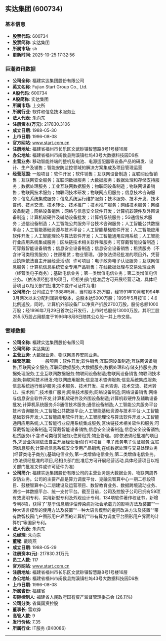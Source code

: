 ## 实达集团 (600734)

### 基本信息

- **股票代码**: 600734
- **股票简称**: 实达集团
- **所属市场**: sh
- **更新时间**: 2025-10-25 17:32:56

### 巨潮资讯数据

- **公司全称**: 福建实达集团股份有限公司
- **英文名称**: Fujian Start Group Co., Ltd.
- **A股代码**: 600734
- **A股简称**: 实达集团
- **所属市场**: 上交所
- **所属行业**: 软件和信息技术服务业
- **法人代表**: 朱向东
- **注册资本(万元)**: 217830.3106
- **成立日期**: 1988-05-30
- **上市日期**: 1996-08-08
- **官方网站**: www.start.com.cn
- **注册地址**: 福建省福州市长乐区文武砂镇智慧路8号1号楼16层
- **办公地址**: 福建省福州市闽侯县荆溪镇杜坞43号大数据科技园D6栋
- **主营业务**: 移动智能终端的整机及电池、电源适配器等设备产品的研发、设计、生产及销售；智能安防监控领域的解决方案集成及项目管理运营
- **经营范围**: 一般项目：软件开发；软件销售；互联网设备制造；互联网设备销售；互联网安全服务；互联网数据服务；大数据服务；数据处理和存储支持服务；数据处理服务；工业互联网数据服务；物联网设备制造；物联网设备销售；物联网技术服务；物联网技术研发；物联网应用服务；信息技术咨询服务；信息系统集成服务；信息系统运行维护服务；技术服务、技术开发、技术咨询、技术交流、技术转让、技术推广；技术推广服务；网络技术服务；网络设备制造；网络设备销售；网络与信息安全软件开发；计算机软硬件及外围设备制造；计算机软硬件及辅助设备批发；计算机系统服务；5G通信技术服务；通信设备制造；人工智能公共服务平台技术咨询服务；人工智能公共数据平台；人工智能基础资源与技术平台；人工智能基础软件开发；人工智能应用软件开发；人工智能理论与算法软件开发；人工智能通用应用系统；人工智能行业应用系统集成服务；区块链技术相关软件和服务；可穿戴智能设备制造；可穿戴智能设备销售；信息安全设备制造；信息安全设备销售；租赁服务（不含许可类租赁服务）；住房租赁；物业管理。（除依法须经批准的项目外，凭营业执照依法自主开展经营活动）许可项目：电子政务电子认证服务；互联网信息服务；计算机信息系统安全专用产品销售；在线数据处理与交易处理业务（经营类电子商务）；基础电信业务；第一类增值电信业务；第二类增值电信业务。（依法须经批准的项目，经相关部门批准后方可开展经营活动，具体经营项目以相关部门批准文件或许可证件为准）
- **公司简介**: 公司成立于1988年5月，当时股本25万股，经1991年10月和1994年3月两次以未分配利润转增股本，总股本达5000万股；1995年5月按10：4.6比例送股，同时，计算机外部设备厂以净资产折股2700万股，股份总额1000万股；经1996年7月29日首次公开发行，上市时总股份13000万股。其职工股255.5万股占用额度于1996年8月8日随其公众股一并上市交易。

### 雪球数据

- **公司全称**: 福建实达集团股份有限公司
- **公司简称**: 实达集团
- **主营业务**: 大数据业务、物联网周界安防业务。
- **经营范围**: 　　一般项目：软件开发;软件销售;互联网设备制造;互联网设备销售;互联网安全服务;互联网数据服务;大数据服务;数据处理和存储支持服务;数据处理服务;工业互联网数据服务;物联网设备制造;物联网设备销售;物联网技术服务;物联网技术研发;物联网应用服务;信息技术咨询服务;信息系统集成服务;信息系统运行维护服务;技术服务、技术开发、技术咨询、技术交流、技术转让、技术推广;技术推广服务;网络技术服务;网络设备制造;网络设备销售;网络与信息安全软件开发;计算机软硬件及外围设备制造;计算机软硬件及辅助设备批发;计算机系统服务;5G通信技术服务;通信设备制造;人工智能公共服务平台技术咨询服务;人工智能公共数据平台;人工智能基础资源与技术平台;人工智能基础软件开发;人工智能应用软件开发;人工智能理论与算法软件开发;人工智能通用应用系统;人工智能行业应用系统集成服务;区块链技术相关软件和服务;可穿戴智能设备制造;可穿戴智能设备销售;信息安全设备制造;信息安全设备销售;租赁服务(不含许可类租赁服务);住房租赁;物业管理。(除依法须经批准的项目外,凭营业执照依法自主开展经营活动)许可项目：电子政务电子认证服务;互联网信息服务;计算机信息系统安全专用产品销售;在线数据处理与交易处理业务(经营类电子商务);基础电信业务;第一类增值电信业务;第二类增值电信业务。(依法须经批准的项目,经相关部门批准后方可开展经营活动,具体经营项目以相关部门批准文件或许可证件为准)
- **公司简介**: 福建实达集团股份有限公司的主营业务是大数据业务、物联网周界安防业务。公司的主要产品是算力调度平台、克融云智算中心一期二标段项目、鼓楼智算中心二期建设及运营项目、数智教育业务、数据跨境流动业务、湖仓一体数据平台、统一支付平台。截至目前，公司及控股子公司已拥有59项有效发明专利、实用新型专利及外观设计专利，134项软件著作权证书，新增专利8项，获得了“基于信息熵评估传染病对社会承载力的影响方法及装置”“一种大语言模型的使用方法及装置”“一种大语言模型的提问改进方法及装置”“带有数智校园门户图形用户界面的计算机”“带有算力调度平台图形用户界面的计算机”等国家专利。
- **法人代表**: 朱向东
- **总经理**: 朱向东
- **董秘**: 戴晓燕
- **成立日期**: 1988-05-29
- **注册资本(元)**: 217830.31万元
- **员工人数**: 117
- **官方网站**: www.start.com.cn
- **注册地址**: 福建省福州市长乐区文武砂镇智慧路8号1号楼16层
- **办公地址**: 福建省福州市闽侯县荆溪镇杜坞43号大数据科技园D6栋
- **上市日期**: 1996-08-08
- **所属省份**: 福建省
- **实际控制人**: 福建省人民政府国有资产监督管理委员会 (26.11%)
- **公司分类**: 省属国资控股
- **董事长**: 雷欢骅
- **高管人数**: 9
- **发行价格**: 7.35
- **所属行业**: IT服务 (BK0086)

---